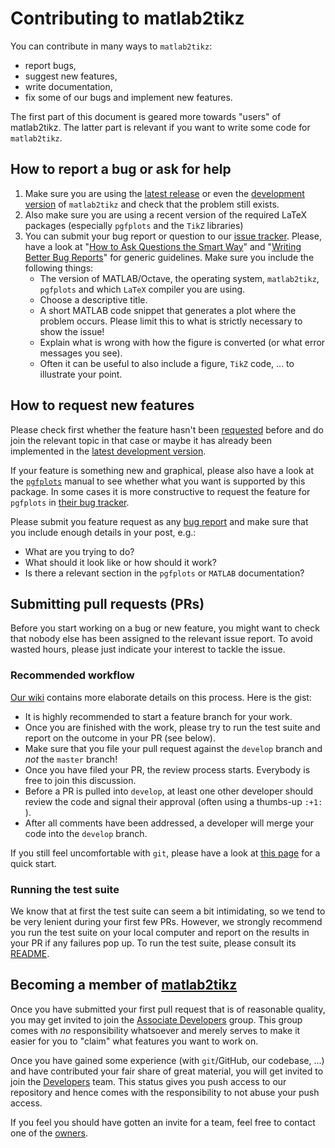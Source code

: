 # Contributing to matlab2tikz

You can contribute in many ways to `matlab2tikz`:
 - report bugs,
 - suggest new features,
 - write documentation,
 - fix some of our bugs and implement new features.

The first part of this document is geared more towards "users" of matlab2tikz.
The latter part is relevant if you want to write some code for `matlab2tikz`.

## How to report a bug or ask for help

 1. Make sure you are using the [latest release](https://github.com/matlab2tikz/matlab2tikz/releases/latest) or even the [development version](https://github.com/matlab2tikz/matlab2tikz/tree/develop) of `matlab2tikz` and check that the problem still exists.
 2. Also make sure you are using a recent version of the required LaTeX packages (especially `pgfplots` and the `TikZ` libraries)
 3. You can submit your bug report or question to our [issue tracker](https://github.com/matlab2tikz/matlab2tikz/issues).
    Please, have a look at "[How to Ask Questions the Smart Way](http://www.catb.org/esr/faqs/smart-questions.html)" and "[Writing Better Bug Reports](http://martiancraft.com/blog/2014/07/good-bug-reports/)" for generic guidelines. Make sure you include the following things:
    - The version of MATLAB/Octave, the operating system, `matlab2tikz`, `pgfplots` and which `LaTeX` compiler you are using.
    - Choose a descriptive title.
    - A short MATLAB code snippet that generates a plot where the problem occurs. Please limit this to what is strictly necessary to show the issue!
    - Explain what is wrong with how the figure is converted (or what error messages you see).
    - Often it can be useful to also include a figure, `TikZ` code, ... to illustrate your point.

## How to request new features

Please check first whether the feature hasn't been [requested](https://github.com/matlab2tikz/matlab2tikz/labels/feature%20request) before and do join the relevant topic in that case or maybe it has already been implemented in the [latest development version](https://github.com/matlab2tikz/matlab2tikz/tree/develop).

If your feature is something new and graphical, please also have a look at the [`pgfplots`](https://www.ctan.org/pkg/pgfplots) manual to see whether what you want is supported by this package.
In some cases it is more constructive to request the feature for `pgfplots` in [their bug tracker](https://sourceforge.net/p/pgfplots/bugs/).

Please submit you feature request as any [bug report](https://github.com/matlab2tikz/matlab2tikz/labels/feature%20request) and make sure that you include enough details in your post, e.g.:
 - What are you trying to do?
 - What should it look like or how should it work?
 - Is there a relevant section in the `pgfplots` or `MATLAB` documentation?

## Submitting pull requests (PRs)
Before you start working on a bug or new feature, you might want to check that nobody else has been assigned to the relevant issue report.
To avoid wasted hours, please just indicate your interest to tackle the issue.

### Recommended workflow
[Our wiki](https://github.com/matlab2tikz/matlab2tikz/wiki/Recommended-git-workflow) contains more elaborate details on this process.
Here is the gist:
 - It is highly recommended to start a feature branch for your work.
 - Once you are finished with the work, please try to run the test suite and report on the outcome in your PR (see below).
 - Make sure that you file your pull request against the `develop` branch and *not* the `master` branch!
 - Once you have filed your PR, the review process starts. Everybody is free to join this discussion.
 - Before a PR is pulled into `develop`, at least one other developer should review the code and signal their approval (often using a thumbs-up `:+1:` ).
 - After all comments have been addressed, a developer will merge your code into the `develop` branch.

If you still feel uncomfortable with `git`, please have a look at [this page](https://github.com/matlab2tikz/matlab2tikz/wiki/Learning-git) for a quick start.

### Running the test suite
We know that at first the test suite can seem a bit intimidating, so we tend to be very lenient during your first few PRs.
However, we strongly recommend you run the test suite on your local computer and report on the results in your PR if any failures pop up.
To run the test suite, please consult its [README](https://github.com/matlab2tikz/matlab2tikz/blob/develop/test/README.md).

## Becoming a member of [matlab2tikz](https://github.com/matlab2tikz)

Once you have submitted your first pull request that is of reasonable quality, you may get invited to join the [Associate Developers](https://github.com/orgs/matlab2tikz/teams/associate-developers) group.
This group comes with *no* responsibility whatsoever and merely serves to make it easier for you to "claim" what features you want to work on.

Once you have gained some experience (with `git`/GitHub, our codebase, ...) and have contributed your fair share of great material, you will get invited to join the [Developers](https://github.com/orgs/matlab2tikz/teams/developers) team.
This status gives you push access to our repository and hence comes with the responsibility to not abuse your push access.

If you feel you should have gotten an invite for a team, feel free to contact one of the [owners](https://github.com/orgs/matlab2tikz/teams/owners).
